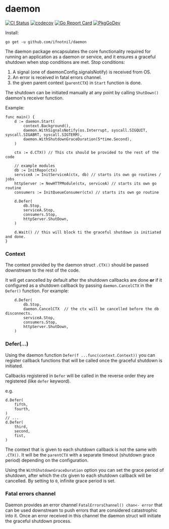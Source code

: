 # daemon
[![CI Status](https://github.com/ifnotnil/daemon/actions/workflows/ci.yml/badge.svg?branch=main)](https://github.com/ifnotnil/daemon/actions/workflows/ci.yml)
[![codecov](https://codecov.io/gh/ifnotnil/daemon/graph/badge.svg)](https://codecov.io/gh/ifnotnil/daemon)
[![Go Report Card](https://goreportcard.com/badge/github.com/ifnotnil/daemon)](https://goreportcard.com/report/github.com/ifnotnil/daemon)
[![PkgGoDev](https://pkg.go.dev/badge/github.com/ifnotnil/daemon)](https://pkg.go.dev/github.com/ifnotnil/daemon)

Install:
```shell
go get -u github.com/ifnotnil/daemon
```

The daemon package encapsulates the core functionality required for running an application as a daemon or service, and it ensures a graceful shutdown when stop conditions are met.
Stop conditions:

  1. A signal (one of daemonConfig.signalsNotify) is received from OS.
  2. An error is received in fatal errors channel.
  3. the given parent context (`parentCTX`) in `Start` function is done.

The shutdown can be initiated manually at any point by calling `ShutDown()` daemon's receiver function.

Example:

```golang
func main() {
	d := daemon.Start(
		context.Background(),
		daemon.WithSignalsNotify(os.Interrupt, syscall.SIGQUIT, syscall.SIGABRT, syscall.SIGTERM),
		daemon.WithShutdownGraceDuration(5*time.Second),
	)

	ctx := d.CTX() // This ctx should be provided to the rest of the code

	// example modules
	db := InitRepo(ctx)
	serviceA := InitServiceA(ctx, db) // starts its own go routines / jobs
	httpServer := NewHTTPModule(ctx, serviceA) // starts its own go routine
	consumers := InitQueueConsumer(ctx) // starts its own go routine

	d.Defer(
		db.Stop,
		serviceA.Stop,
		consumers.Stop,
		httpServer.ShutDown,
	)

	d.Wait() // this will block ti the graceful shutdown is initiated and done.
}
```

### Context
The context provided by the daemon struct `.CTX()` should be passed downstream to the rest of the code.

It will get cancelled by default after the shutdown callbacks are done **or** if it configured as a shutdown callback by passing `daemon.CancelCTX` in the `Defer()` function. For example:
```golang
	d.Defer(
		db.Stop,
		daemon.CancelCTX  // the ctx will be cancelled before the db disconnects.
		serviceA.Stop,
		consumers.Stop,
		httpServer.ShutDown,
	)
```

### Defer(...)
Using the daemon function `Defer(f ...func(context.Context))` you can register callback functions that will be called once the graceful shutdown is initiated.

Callbacks registered in `Defer` will be called in the reverse order they are registered (like `defer` keyword).

e.g.
```golang
d.Defer(
	fifth,
	fourth,
)
// ...
d.Defer(
	third,
	second,
	fist,
)
```

The context that is given to each shutdown callback is not the same with `.CTX()`. It will be the `parentCTX` with a separate timeout (shutdown grace period) depending on the configuration.

Using the `WithShutdownGraceDuration` option you can set the grace period of shutdown, after which the ctx given to each shutdown callback will be cancelled. By setting to `0`, infinite grace period is set.

### Fatal errors channel
Daemon provides an error channel `FatalErrorsChannel() chan<- error` that can be used downstream to push errors that are considered catastrophic into it. Once an error received in this channel the daemon struct will initiate the graceful shutdown process.
